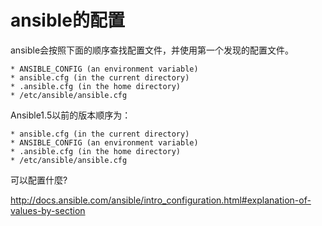 # ansible的配置



ansible会按照下面的顺序查找配置文件，并使用第一个发现的配置文件。

```
* ANSIBLE_CONFIG (an environment variable)
* ansible.cfg (in the current directory)
* .ansible.cfg (in the home directory)
* /etc/ansible/ansible.cfg
```

Ansible1.5以前的版本顺序为：
```
* ansible.cfg (in the current directory)
* ANSIBLE_CONFIG (an environment variable)
* .ansible.cfg (in the home directory)
* /etc/ansible/ansible.cfg
```

可以配置什麼?

http://docs.ansible.com/ansible/intro_configuration.html#explanation-of-values-by-section
